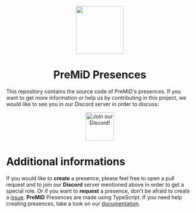 <div align="center">
    <img src="https://avatars3.githubusercontent.com/u/46326568?s=400&amp;u=15e4a4988014780288d30ffb969fd1569fec23e6&amp;v=4" width="128px" style="max-width:100%;">
    <h1>PreMiD Presences</h1>
</div>

This repository contains the source code of PreMiD's presences. If you want to get more information or help us by contributing in this project, we would like to see you in our Discord server in order to discuss: 

<div align="center">
    <a href="https://discord.gg/WvfVZ8T" title="Join our Discord!" rel="nofollow">
    <img src="https://camo.githubusercontent.com/987903b512adb37c953df3e83f1921dc29140493/68747470733a2f2f646973636f72646170702e636f6d2f6170692f6775696c64732f3439333133303733303534393830353035372f7769646765742e706e673f7374796c653d62616e6e657232" height="76px" alt="Join our Discord!" data-canonical-src="https://discordapp.com/api/guilds/493130730549805057/widget.png?style=banner2" style="max-width:100%;">
    </a>
</div>

<h1>Additional informations</h1>

If you would like to <strong>create</strong> a presence, please feel free to open a pull request and to join our <strong>Discord</strong> server mentioned above in order to get a special role. Or if you want to <strong>request</strong> a presence, don't be afraid to create a <a href="https://github.com/PreMiD/Presences/issues/new">issue</a>. <strong>PreMiD</strong> Presences are made using TypeScript. If you need help creating presences, take a look on our <a href="docs.premid.app">documentation</a>.
